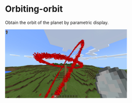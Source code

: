 # Orbiting-orbit
Obtain the orbit of the planet by parametric display.

<img src="/assets/img.JPG" width="400px">  
